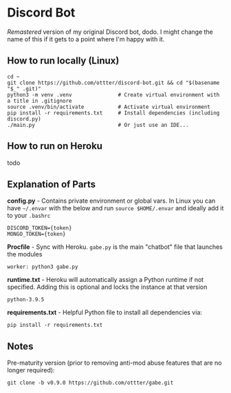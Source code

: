 # Discord Bot

*Remastered* version of my original Discord bot, dodo. I might change the name of this if it gets to a point where I'm happy with it.

## How to run locally (Linux)

    cd ~
    git clone https://github.com/ottter/discord-bot.git && cd "$(basename "$_" .git)"
    python3 -m venv .venv               # Create virtual environment with a title in .gitignore
    source .venv/bin/activate           # Activate virtual environment
    pip install -r requirements.txt     # Install dependencies (including discord.py)
    ./main.py                           # Or just use an IDE...

## How to run on Heroku

todo

## Explanation of Parts

**config.py** - Contains private environment or global vars. In Linux you can have `~/.envar` with the below and run `source $HOME/.envar` and ideally add it to your `.bashrc`

    DISCORD_TOKEN={token}
    MONGO_TOKEN={token}

**Procfile** - Sync with Heroku. `gabe.py` is the main "chatbot" file that launches the modules

    worker: python3 gabe.py

**runtime.txt** - Heroku will automatically assign a Python runtime if not specified. Adding this is optional and locks the instance at that version

    python-3.9.5

**requirements.txt** - Helpful Python file to install all dependencies via:

    pip install -r requirements.txt

## Notes

Pre-maturity version (prior to removing anti-mod abuse features that are no longer required):

    git clone -b v0.9.0 https://github.com/ottter/gabe.git
